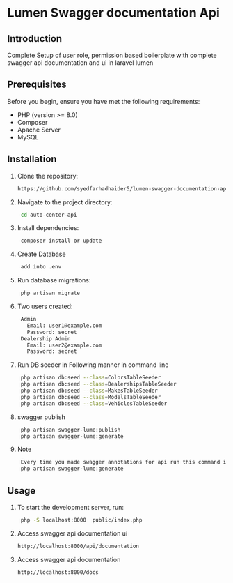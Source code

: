 # Lumen Swagger documentation Api

## Introduction
Complete Setup of user role, permission based boilerplate with complete swagger api documentation and ui in laravel lumen
## Prerequisites

Before you begin, ensure you have met the following requirements:

- PHP (version >= 8.0)
- Composer
- Apache Server
- MySQL

## Installation

1. Clone the repository:

   ```bash
   https://github.com/syedfarhadhaider5/lumen-swagger-documentation-api.git
2. Navigate to the project directory:
   ```bash
    cd auto-center-api
3. Install dependencies:
   ```bash
    composer install or update
4. Create Database
   ```bash
    add into .env
5. Run database migrations:
   ```bash
    php artisan migrate
6. Two users created:
   ```bash
    Admin
      Email: user1@example.com
      Password: secret
    Dealership Admin
      Email: user2@example.com
      Password: secret
7. Run DB seeder in Following manner in command line
   ```bash
    php artisan db:seed --class=ColorsTableSeeder
    php artisan db:seed --class=DealershipsTableSeeder
    php artisan db:seed --class=MakesTableSeeder
    php artisan db:seed --class=ModelsTableSeeder
    php artisan db:seed --class=VehiclesTableSeeder
8. swagger publish
   ```bash
    php artisan swagger-lume:publish
    php artisan swagger-lume:generate
9. Note
   ```bash
    Every time you made swagger annotations for api run this command in terminal for saving api in swagger doc json file
    php artisan swagger-lume:generate
## Usage
1. To start the development server, run:
   ```bash
    php -S localhost:8000  public/index.php
2. Access swagger api documentation ui
   ```bash
   http://localhost:8000/api/documentation
3. Access swagger api documentation
   ```bash
   http://localhost:8000/docs